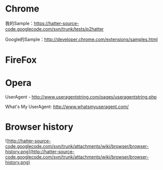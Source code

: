 # Chrome #
我的Sample：https://hatter-source-code.googlecode.com/svn/trunk/tests/p2hatter

Google的Sample：http://developer.chrome.com/extensions/samples.html

# FireFox #

# Opera #


UserAgent - http://www.useragentstring.com/pages/useragentstring.php


What's My UserAgent: http://www.whatsmyuseragent.com/



# Browser history #
![http://hatter-source-code.googlecode.com/svn/trunk/attachments/wiki/browser/browser-history.png](http://hatter-source-code.googlecode.com/svn/trunk/attachments/wiki/browser/browser-history.png)